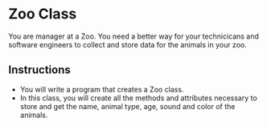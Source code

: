 # Zoo Class
You are manager at a Zoo. You need a better way for your technicicans and software engineers to collect and store data for the animals in your zoo. 
## Instructions
- You will write a program that creates a Zoo class. 
- In this class, you will create all the methods and attributes necessary to store and get the name, animal type, age, sound and color of the animals. 


